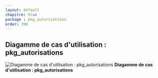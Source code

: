```yaml
---
layout: default
chapitre: true
package : pkg_autorisations
order: 390
---
```


## Diagamme de cas d'utilisation : pkg_autorisations

![Diagamme de cas d'utilisation : pkg_autorisations](/prototype/diagrammes/pkg_autorisations/uses_cases_pkg_technologies.svg)
**Diagamme de cas d'utilisation : pkg_autorisations**